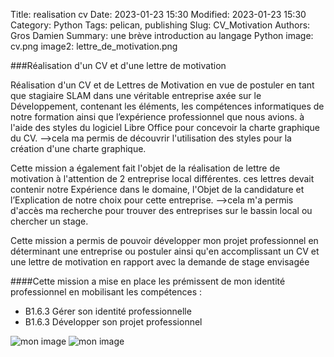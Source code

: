 Title: realisation cv
Date: 2023-01-23 15:30
Modified: 2023-01-23 15:30
Category: Python
Tags: pelican, publishing
Slug: CV_Motivation
Authors: Gros Damien
Summary: une brève introduction au langage Python
image: cv.png
image2: lettre_de_motivation.png


###Réalisation d'un CV et d'une lettre de motivation

Réalisation d'un CV et de Lettres de Motivation en vue de postuler en tant que stagiaire SLAM dans une véritable entreprise axée sur le Développement, contenant les éléments, les compétences informatiques de notre formation ainsi que l’expérience professionnel que nous avions.
à l'aide des styles du logiciel Libre Office pour concevoir la charte graphique du CV.
-->cela ma permis de découvrir l'utilisation des styles pour la création d'une charte graphique.

Cette mission a également fait l'objet de la réalisation de lettre de motivation à l'attention de 2 entreprise local différentes. ces lettres devait contenir notre Expérience dans le domaine, l'Objet de la candidature et l’Explication de notre choix pour cette entreprise.
-->cela m'a permis d'accès ma recherche pour trouver des entreprises sur le bassin local ou chercher un stage.

Cette mission a permis de pouvoir développer mon projet professionnel en déterminant une entreprise ou postuler ainsi qu'en accomplissant un CV et 	une lettre de motivation en rapport avec la demande de stage envisagée
	
####Cette mission a mise en place les prémissent de mon identité professionnel en mobilisant les compétences :

- B1.6.3 Gérer son identité professionnelle
- B1.6.3 Développer son projet professionnel

![mon image](./theme/images/cv.png)
![mon image](./theme/images/lettre_de_motivation.png)